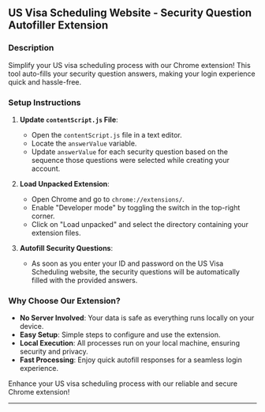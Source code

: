 ## US Visa Scheduling Website - Security Question Autofiller Extension

### Description

Simplify your US visa scheduling process with our Chrome extension! This tool auto-fills your security question answers, making your login experience quick and hassle-free.

### Setup Instructions

1. **Update `contentScript.js` File**:
   - Open the `contentScript.js` file in a text editor.
   - Locate the `answerValue` variable.
   - Update `answerValue` for each security question based on the sequence those questions were selected while creating your account.

2. **Load Unpacked Extension**:
   - Open Chrome and go to `chrome://extensions/`.
   - Enable "Developer mode" by toggling the switch in the top-right corner.
   - Click on "Load unpacked" and select the directory containing your extension files.

3. **Autofill Security Questions**:
   - As soon as you enter your ID and password on the US Visa Scheduling website, the security questions will be automatically filled with the provided answers.

### Why Choose Our Extension?

- **No Server Involved**: Your data is safe as everything runs locally on your device.
- **Easy Setup**: Simple steps to configure and use the extension.
- **Local Execution**: All processes run on your local machine, ensuring security and privacy.
- **Fast Processing**: Enjoy quick autofill responses for a seamless login experience.

Enhance your US visa scheduling process with our reliable and secure Chrome extension!

---

